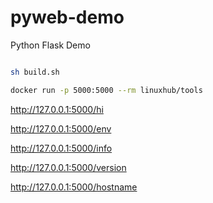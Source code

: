 # pyweb-demo
Python Flask Demo

```bash

sh build.sh

docker run -p 5000:5000 --rm linuxhub/tools

```


http://127.0.0.1:5000/hi

http://127.0.0.1:5000/env

http://127.0.0.1:5000/info

http://127.0.0.1:5000/version

http://127.0.0.1:5000/hostname